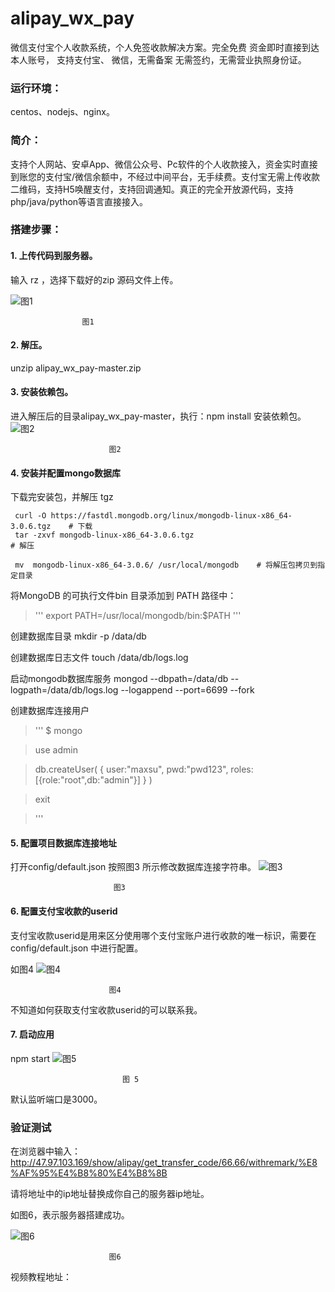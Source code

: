 # alipay_wx_pay
微信支付宝个人收款系统，个人免签收款解决方案。完全免费 资金即时直接到达本人账号， 支持支付宝、 微信，无需备案 无需签约，无需营业执照身份证。


### 运行环境： 
centos、nodejs、nginx。
### 简介：
  支持个人网站、安卓App、微信公众号、Pc软件的个人收款接入，资金实时直接到账您的支付宝/微信余额中，不经过中间平台，无手续费。支付宝无需上传收款二维码，支持H5唤醒支付，支持回调通知。真正的完全开放源代码，支持php/java/python等语言直接接入。

### 搭建步骤：

#### 1. 上传代码到服务器。

输入 rz ，选择下载好的zip 源码文件上传。

![图1](https://github.com/walkingmanc/MyPostImage/blob/master/alipay_wx_pay/1.png)
 
                    图1



#### 2. 解压。
unzip  alipay_wx_pay-master.zip

#### 3. 安装依赖包。
进入解压后的目录alipay_wx_pay-master，执行：npm  install 安装依赖包。
![图2](https://github.com/walkingmanc/MyPostImage/blob/master/alipay_wx_pay/2.png)

                          图2 
#### 4. 安装并配置mongo数据库
 
下载完安装包，并解压 tgz

```
 curl -O https://fastdl.mongodb.org/linux/mongodb-linux-x86_64-3.0.6.tgz    # 下载
 tar -zxvf mongodb-linux-x86_64-3.0.6.tgz                                   # 解压

 mv  mongodb-linux-x86_64-3.0.6/ /usr/local/mongodb    # 将解压包拷贝到指定目录                   
```
将MongoDB 的可执行文件bin 目录添加到 PATH 路径中：
>  '''
>  export PATH=/usr/local/mongodb/bin:$PATH
> '''

创建数据库目录
mkdir -p /data/db

创建数据库日志文件
touch /data/db/logs.log

启动mongodb数据库服务
mongod --dbpath=/data/db --logpath=/data/db/logs.log --logappend --port=6699 --fork

创建数据库连接用户

> '''
> $ mongo

> use admin

> db.createUser(
>     {
>       user:"maxsu",
>      pwd:"pwd123",
>       roles:[{role:"root",db:"admin"}]
>     }
>  )

> exit

> '''

#### 5. 配置项目数据库连接地址
打开config/default.json  按照图3 所示修改数据库连接字符串。
![图3](https://github.com/walkingmanc/MyPostImage/blob/master/alipay_wx_pay/3.png)

                           图3 

#### 6. 配置支付宝收款的userid

支付宝收款userid是用来区分使用哪个支付宝账户进行收款的唯一标识，需要在config/default.json 中进行配置。

如图4
![图4](https://github.com/walkingmanc/MyPostImage/blob/master/alipay_wx_pay/4.png)

                          图4

不知道如何获取支付宝收款userid的可以联系我。


#### 7. 启动应用
 npm start 
 ![图5](https://github.com/walkingmanc/MyPostImage/blob/master/alipay_wx_pay/5.png)
 
                             图 5
 
 默认监听端口是3000。
 
 ###  验证测试
 
 在浏览器中输入：http://47.97.103.169/show/alipay/get_transfer_code/66.66/withremark/%E8%AF%95%E4%B8%80%E4%B8%8B
 
 请将地址中的ip地址替换成你自己的服务器ip地址。
 
 如图6，表示服务器搭建成功。
 
 ![图6](https://github.com/walkingmanc/MyPostImage/blob/master/alipay_wx_pay/6.png)

                          图6 
 
 
 
 
 
 
 

视频教程地址：


